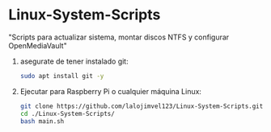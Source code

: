 # Linux-System-Scripts
"Scripts para actualizar sistema, montar discos NTFS y configurar OpenMediaVault"


1. asegurate de tener instalado git:
   
   ```bash
   sudo apt install git -y
   ```
   
2. Ejecutar para Raspberry Pi o cualquier máquina Linux:
   
   ```bash
   git clone https://github.com/lalojimvel123/Linux-System-Scripts.git
   cd ./Linux-System-Scripts/
   bash main.sh
   ```


